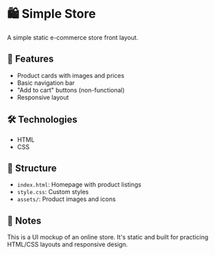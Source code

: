 # 🛍️ Simple Store

A simple static e-commerce store front layout.

## 🧩 Features
- Product cards with images and prices
- Basic navigation bar
- "Add to cart" buttons (non-functional)
- Responsive layout

## 🛠️ Technologies
- HTML
- CSS

## 📁 Structure
- `index.html`: Homepage with product listings
- `style.css`: Custom styles
- `assets/`: Product images and icons

## 📌 Notes
This is a UI mockup of an online store. It's static and built for practicing HTML/CSS layouts and responsive design.
